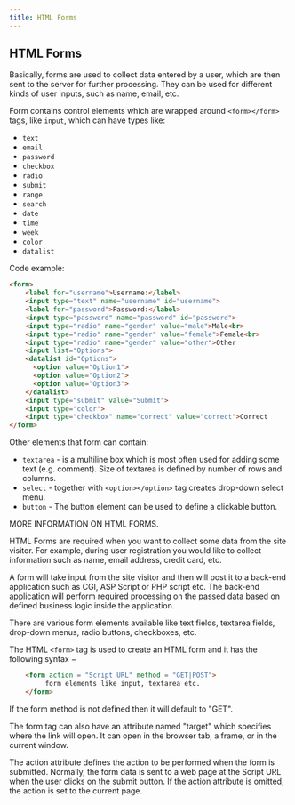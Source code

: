 ```yaml
---
title: HTML Forms
---
```

## HTML Forms

Basically, forms are used to collect data entered by a user, which are then sent to the server for further processing. They can be used for different kinds of user inputs, such as name, email, etc. 

Form contains control elements which are wrapped around ```<form></form>``` tags, like ```input```, which can have types like:

- ```text```
- ```email```
- ```password```
- ```checkbox```
- ```radio```
- ```submit```
- ```range```
- ```search```
- ```date```
- ```time```
- ```week```
- ```color```
- ```datalist```

Code example:
```html
<form>
    <label for="username">Username:</label>
    <input type="text" name="username" id="username">
    <label for="password">Password:</label>
    <input type="password" name="password" id="password">
    <input type="radio" name="gender" value="male">Male<br>
    <input type="radio" name="gender" value="female">Female<br>
    <input type="radio" name="gender" value="other">Other
    <input list="Options">
    <datalist id="Options">
      <option value="Option1">
      <option value="Option2">
      <option value="Option3">
    </datalist> 
    <input type="submit" value="Submit">
    <input type="color">
    <input type="checkbox" name="correct" value="correct">Correct
</form>
```

Other elements that form can contain:

- ```textarea``` - is a multiline box which is most often used for adding some text (e.g. comment). Size of textarea is defined by number of rows and columns.
- ```select``` - together with ```<option></option>``` tag creates drop-down select menu.
- ```button``` - The button element can be used to define a clickable button.

MORE INFORMATION ON HTML FORMS.

HTML Forms are required when you want to collect some data from the site visitor. For example, during user registration you would like to collect information such as name, email address, credit card, etc.

A form will take input from the site visitor and then will post it to a back-end application such as CGI, ASP Script or PHP script etc. The back-end application will perform required processing on the passed data based on defined business logic inside the application.

There are various form elements available like text fields, textarea fields, drop-down menus, radio buttons, checkboxes, etc.

The HTML `<form>` tag is used to create an HTML form and it has the following syntax −

``` html    
    <form action = "Script URL" method = "GET|POST">
         form elements like input, textarea etc.
    </form>
```
    
If the form method is not defined then it will default to "GET".

The form tag can also have an attribute named "target" which specifies where the link will open. It can open in the browser tab, a frame, or in the current window.

The action attribute defines the action to be performed when the form is submitted.
Normally, the form data is sent to a web page at the Script URL when the user clicks on the submit button. If the action attribute is omitted, the action is set to the current page.
